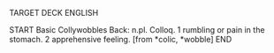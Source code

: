 TARGET DECK
ENGLISH

START
Basic
Collywobbles
Back: n.pl. Colloq. 1 rumbling or pain in the stomach. 2 apprehensive feeling. [from *colic, *wobble]
END
